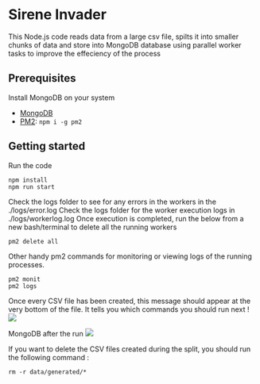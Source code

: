 # Sirene Invader

This Node.js code reads data from a large csv file, spilts it into smaller chunks of data and store into MongoDB database using parallel worker tasks to improve the effeciency of the process

## Prerequisites

Install MongoDB on your system

- [MongoDB](https://docs.mongodb.com/manual/installation/)
- [PM2](https://pm2.keymetrics.io/docs/usage/quick-start/): `npm i -g pm2`

## Getting started

Run the code

```shell
npm install
npm run start
```
Check the logs folder to see for any errors in the workers in the ./logs/error.log
Check the logs folder for the worker execution logs in ./logs/workerlog.log
Once execution is completed, run the below from a new bash/terminal to delete all the running workers

```shell
pm2 delete all
```
Other handy pm2 commands for monitoring or viewing logs of the running processes.

```shell
pm2 monit
pm2 logs  
```

Once every CSV file has been created, this message should appear at the very bottom of
the file. It tells you which commands you should run next !
![](https://lh3.googleusercontent.com/HrNiI589Y2lztIVcJzQ8dYHeHflPvvN7iBIkHhoOpYR49AGnMcbcgT0Dt735L61vY3AzR1Hm0JLn2qMpvUyeH7C8KSUm6WC8bQ4-S4gwktvdgZy1S8xBq8a-Ty4uqgseG_XbYkeIy3NcLCiTfiH5J2b5dlvPwnyvBR9lV_fIFZWp1loBp_myJ-MsnKSavUK2f3LPoBEluoTmHImEZXuPLmWt9mr1pPZfcTyCT55mtPqXjyIYdVioxxek0CzFqS_IXxrQJVdGwpNY40aq1dQcFr0wpziCeZR3FDlp2MlnR2BoKTs1ObC_bHdnzMQ410nlN5F_8aGzjKcqwpVUugQhCXLwvm2ok_QG2UJo792hEWxzIs6PsRMWFm4J1R96RtWLFef9aAV_uMqeKzWzLaBGJdcWkG9gkrr_PVAeJSlS4uA1FmxyCyfqnb7l2xQWToOTXbdtFS8ugFjY2d5rBrf78AL1B0FoSapzkm2-MYJYTpMQXOBP0ip8H1BMp_nQS491ZvQUd78dG3xU_U8Ge5Xb6FSFs21bUg1QRRDx08wh2gzPaGDRGqzU3ITGYnHuqtelN8WI-QYFmwmx9a3qfN7FNTC3qxDbFATNE2SrlrX4znow2ufH1z11Jzi6jc4lC5lH-3ZA7Y2OrPXogdsMsKJTxzM_zmz1Wh-ATYy13j5xYdfM33fnR9vIzulEN-xks36Ut2BUnhTyNzpWz0WwmXPNdD87=w1450-h1302-no?authuser=0)

MongoDB after the run
![](https://lh3.googleusercontent.com/DxaZ6nwS0WxbgLRe-elD7u_smIo1eV3alCMDRZoBg8DQ9y_BCWhTAXWYXlLsCHz2EWaJ7nE9RTEvJgmw7wSO6TxTf7Pylxc2CDS0hZ3Nn0pb3mVKD6WmsuWDDtbtc7tTmN_K6_oDqMdCQmyoQQAM14RVhCAWK6lzgFTyrgi9vv6fw3dhlyA-qzphWi_F9Dydjo45w8KcAPFwd4YeJNxbBLojXjp9oyl6qzIg4I9oLSJqQGyY0JK43LDbUpPwdZ6MxTLFyYpX_QqylT_k74B2UM6bPITNZpZbda1uhWXTeFh2eifYBTF_J6hpR6o9w9KuoT75Pafi8-4vvKy1wowvNn6lnenOBqMfbgoIr0ceVkXqFOkQ6yIOg-xi1QxZochQQNJT_H7iiy7NJCjYFIvdyMrVjZRjpdKvW-qsOsXgqtC9ke7v2JxdsCi-7zQ6JBC68AXVCZU5F1mGSYha174nS4mHp3HoASu64bvnH-Sx39IGHeTm_Y6F8TGdpxYmn8yMSwp1oIaqoU2uaB7bK-4TSsM3DEhEkT26eyAM6NCtOrRhh6Bb0rlBBWIb7hyarBy_aQVOzqk6YdU6QwE4dFbZsipX5TtePMZAgwL0tG-40kI54YMcZslf3vf-QtCvwQDe4YKXhQJ0HcD8nBNxcAUCTi2PjsXZvIXmaS3f1Of0USQBxxwkWbGnLevNpADBObN6a-AxuZA_jtxpnhmZuX4kIhzA=w2232-h1426-no?authuser=0)

If you want to delete the CSV files created during the split, you should run the following command :
```shell
rm -r data/generated/*  
```